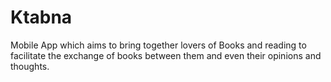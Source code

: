 # Ktabna
Mobile App which aims to bring together lovers of Books and reading to facilitate the exchange of books between them and even their opinions and thoughts.
